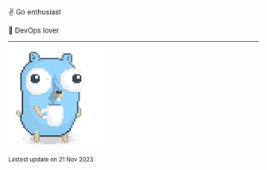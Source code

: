:v: Go enthusiast

:muscle: DevOps lover

---

![Image alt text](/images/gopher_with_coffee.gif)


<sub>Lastest update on 21 Nov 2023.</sub>
